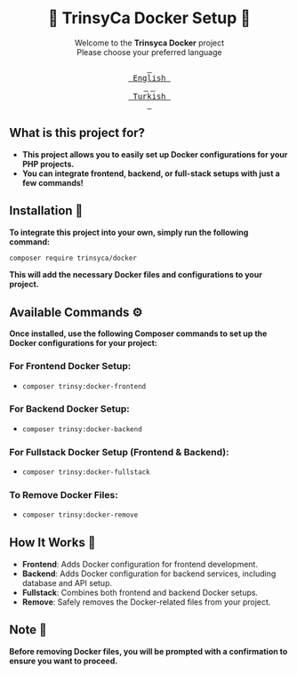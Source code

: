 # <div align="center">🚀 TrinsyCa Docker Setup 🚀</div>
<div align="center">

Welcome to the **Trinsyca Docker** project<br>
Please choose your preferred language

[<kbd> <br> English <br> </kbd>][EN]
[<kbd> <br> Turkish <br> </kbd>][TR]

[TR]: README.tr.md
[EN]: README.md
</div>

## What is this project for?

- **This project allows you to easily set up Docker configurations for your PHP projects.**
- **You can integrate frontend, backend, or full-stack setups with just a few commands!**

## Installation 🚀

**To integrate this project into your own, simply run the following command:**
```bash
composer require trinsyca/docker
```
**This will add the necessary Docker files and configurations to your project.**

## Available Commands ⚙️

**Once installed, use the following Composer commands to set up the Docker configurations for your project:**

### For Frontend Docker Setup:
- ```bash
  composer trinsy:docker-frontend
  ```

### For Backend Docker Setup:
- ```bash
  composer trinsy:docker-backend
  ```

### For Fullstack Docker Setup (Frontend & Backend):
- ```bash
  composer trinsy:docker-fullstack
  ```

### To Remove Docker Files:
- ```bash
  composer trinsy:docker-remove
  ```

## How It Works 🔧

- **Frontend**: Adds Docker configuration for frontend development.
- **Backend**: Adds Docker configuration for backend services, including database and API setup.
- **Fullstack**: Combines both frontend and backend Docker setups.
- **Remove**: Safely removes the Docker-related files from your project.

## Note 📌

**Before removing Docker files, you will be prompted with a confirmation to ensure you want to proceed.**
